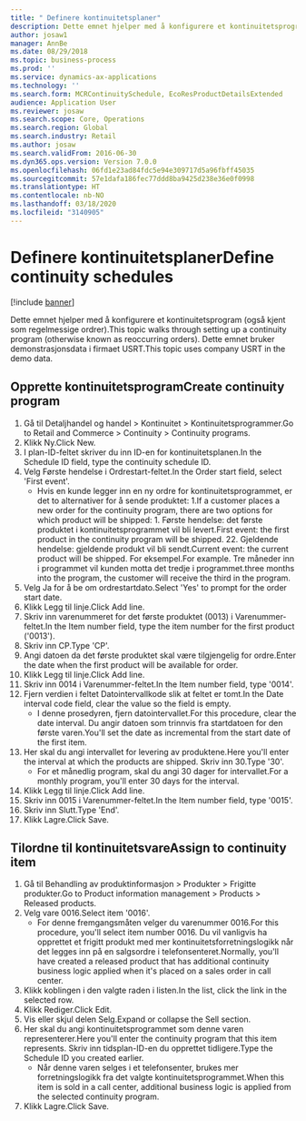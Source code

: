 ```yaml
---
title: " Definere kontinuitetsplaner"
description: Dette emnet hjelper med å konfigurere et kontinuitetsprogram (også kjent som regelmessige ordrer).
author: josaw1
manager: AnnBe
ms.date: 08/29/2018
ms.topic: business-process
ms.prod: ''
ms.service: dynamics-ax-applications
ms.technology: ''
ms.search.form: MCRContinuitySchedule, EcoResProductDetailsExtended
audience: Application User
ms.reviewer: josaw
ms.search.scope: Core, Operations
ms.search.region: Global
ms.search.industry: Retail
ms.author: josaw
ms.search.validFrom: 2016-06-30
ms.dyn365.ops.version: Version 7.0.0
ms.openlocfilehash: 06fd1e23ad84fdc5e94e309717d5a96fbff45035
ms.sourcegitcommit: 57e1dafa186fec77ddd8ba9425d238e36e0f0998
ms.translationtype: HT
ms.contentlocale: nb-NO
ms.lasthandoff: 03/18/2020
ms.locfileid: "3140905"
---
```

# <a name="define-continuity-schedules"></a><span data-ttu-id="2a728-103"> Definere kontinuitetsplaner</span><span class="sxs-lookup"><span data-stu-id="2a728-103">Define continuity schedules</span></span>

[!include [banner](../includes/banner.md)]

<span data-ttu-id="2a728-104">Dette emnet hjelper med å konfigurere et kontinuitetsprogram (også kjent som regelmessige ordrer).</span><span class="sxs-lookup"><span data-stu-id="2a728-104">This topic walks through setting up a continuity program (otherwise known as reoccurring orders).</span></span> <span data-ttu-id="2a728-105">Dette emnet bruker demonstrasjonsdata i firmaet USRT.</span><span class="sxs-lookup"><span data-stu-id="2a728-105">This topic uses company USRT in the demo data.</span></span>


## <a name="create-continuity-program"></a><span data-ttu-id="2a728-106">Opprette kontinuitetsprogram</span><span class="sxs-lookup"><span data-stu-id="2a728-106">Create continuity program</span></span>
1. <span data-ttu-id="2a728-107">Gå til Detaljhandel og handel > Kontinuitet > Kontinuitetsprogrammer.</span><span class="sxs-lookup"><span data-stu-id="2a728-107">Go to Retail and Commerce > Continuity > Continuity programs.</span></span>
2. <span data-ttu-id="2a728-108">Klikk Ny.</span><span class="sxs-lookup"><span data-stu-id="2a728-108">Click New.</span></span>
3. <span data-ttu-id="2a728-109">I plan-ID-feltet skriver du inn ID-en for kontinuitetsplanen.</span><span class="sxs-lookup"><span data-stu-id="2a728-109">In the Schedule ID field, type the continuity schedule ID.</span></span>
4. <span data-ttu-id="2a728-110">Velg Første hendelse i Ordrestart-feltet.</span><span class="sxs-lookup"><span data-stu-id="2a728-110">In the Order start field, select 'First event'.</span></span>
    * <span data-ttu-id="2a728-111">Hvis en kunde legger inn en ny ordre for kontinuitetsprogrammet, er det to alternativer for å sende produktet:  1.</span><span class="sxs-lookup"><span data-stu-id="2a728-111">If a customer places a new order for the continuity program, there are two options for which product will be shipped:  1.</span></span> <span data-ttu-id="2a728-112">Første hendelse: det første produktet i kontinuitetsprogrammet vil bli levert.</span><span class="sxs-lookup"><span data-stu-id="2a728-112">First event: the first product in the continuity program will be shipped.</span></span>  <span data-ttu-id="2a728-113">2</span><span class="sxs-lookup"><span data-stu-id="2a728-113">2.</span></span> <span data-ttu-id="2a728-114">Gjeldende hendelse: gjeldende produkt vil bli sendt.</span><span class="sxs-lookup"><span data-stu-id="2a728-114">Current event: the current product will be shipped.</span></span> <span data-ttu-id="2a728-115">For eksempel.</span><span class="sxs-lookup"><span data-stu-id="2a728-115">For example.</span></span> <span data-ttu-id="2a728-116">Tre måneder inn i programmet vil kunden motta det tredje i programmet.</span><span class="sxs-lookup"><span data-stu-id="2a728-116">three months into the program, the customer will receive the third in the program.</span></span>  
5. <span data-ttu-id="2a728-117">Velg Ja for å be om ordrestartdato.</span><span class="sxs-lookup"><span data-stu-id="2a728-117">Select 'Yes' to prompt for the order start date.</span></span>
6. <span data-ttu-id="2a728-118">Klikk Legg til linje.</span><span class="sxs-lookup"><span data-stu-id="2a728-118">Click Add line.</span></span>
7. <span data-ttu-id="2a728-119">Skriv inn varenummeret for det første produktet (0013) i Varenummer-feltet.</span><span class="sxs-lookup"><span data-stu-id="2a728-119">In the Item number field, type the item number for the first product ('0013').</span></span>
8. <span data-ttu-id="2a728-120">Skriv inn CP.</span><span class="sxs-lookup"><span data-stu-id="2a728-120">Type 'CP'.</span></span>
9. <span data-ttu-id="2a728-121">Angi datoen da det første produktet skal være tilgjengelig for ordre.</span><span class="sxs-lookup"><span data-stu-id="2a728-121">Enter the date when the first product will be available for order.</span></span>
10. <span data-ttu-id="2a728-122">Klikk Legg til linje.</span><span class="sxs-lookup"><span data-stu-id="2a728-122">Click Add line.</span></span>
11. <span data-ttu-id="2a728-123">Skriv inn 0014 i Varenummer-feltet.</span><span class="sxs-lookup"><span data-stu-id="2a728-123">In the Item number field, type '0014'.</span></span>
12. <span data-ttu-id="2a728-124">Fjern verdien i feltet Datointervallkode slik at feltet er tomt.</span><span class="sxs-lookup"><span data-stu-id="2a728-124">In the Date interval code field, clear the value so the field is empty.</span></span>
    * <span data-ttu-id="2a728-125">I denne prosedyren, fjern datointervallet.</span><span class="sxs-lookup"><span data-stu-id="2a728-125">For this procedure, clear the date interval.</span></span> <span data-ttu-id="2a728-126">Du angir datoen som trinnvis fra startdatoen for den første varen.</span><span class="sxs-lookup"><span data-stu-id="2a728-126">You'll set the date as incremental from the start date of the first item.</span></span>  
13. <span data-ttu-id="2a728-127">Her skal du angi intervallet for levering av produktene.</span><span class="sxs-lookup"><span data-stu-id="2a728-127">Here you'll enter the interval at which the products are shipped.</span></span> <span data-ttu-id="2a728-128">Skriv inn 30.</span><span class="sxs-lookup"><span data-stu-id="2a728-128">Type '30'.</span></span>
    * <span data-ttu-id="2a728-129">For et månedlig program, skal du angi 30 dager for intervallet.</span><span class="sxs-lookup"><span data-stu-id="2a728-129">For a monthly program, you'll enter 30 days for the interval.</span></span>  
14. <span data-ttu-id="2a728-130">Klikk Legg til linje.</span><span class="sxs-lookup"><span data-stu-id="2a728-130">Click Add line.</span></span>
15. <span data-ttu-id="2a728-131">Skriv inn 0015 i Varenummer-feltet.</span><span class="sxs-lookup"><span data-stu-id="2a728-131">In the Item number field, type '0015'.</span></span>
16. <span data-ttu-id="2a728-132">Skriv inn Slutt.</span><span class="sxs-lookup"><span data-stu-id="2a728-132">Type 'End'.</span></span>
17. <span data-ttu-id="2a728-133">Klikk Lagre.</span><span class="sxs-lookup"><span data-stu-id="2a728-133">Click Save.</span></span>

## <a name="assign-to-continuity-item"></a><span data-ttu-id="2a728-134">Tilordne til kontinuitetsvare</span><span class="sxs-lookup"><span data-stu-id="2a728-134">Assign to continuity item</span></span>
1. <span data-ttu-id="2a728-135">Gå til Behandling av produktinformasjon > Produkter > Frigitte produkter.</span><span class="sxs-lookup"><span data-stu-id="2a728-135">Go to Product information management > Products > Released products.</span></span>
2. <span data-ttu-id="2a728-136">Velg vare 0016.</span><span class="sxs-lookup"><span data-stu-id="2a728-136">Select item '0016'.</span></span>
    * <span data-ttu-id="2a728-137">For denne fremgangsmåten velger du varenummer 0016.</span><span class="sxs-lookup"><span data-stu-id="2a728-137">For this procedure, you'll select item number 0016.</span></span> <span data-ttu-id="2a728-138">Du vil vanligvis ha opprettet et frigitt produkt med mer kontinuitetsforretningslogikk når det legges inn på en salgsordre i telefonsenteret.</span><span class="sxs-lookup"><span data-stu-id="2a728-138">Normally, you'll have created a released product that has additional continuity business logic applied when it's placed on a sales order in call center.</span></span>  
3. <span data-ttu-id="2a728-139">Klikk koblingen i den valgte raden i listen.</span><span class="sxs-lookup"><span data-stu-id="2a728-139">In the list, click the link in the selected row.</span></span>
4. <span data-ttu-id="2a728-140">Klikk Rediger.</span><span class="sxs-lookup"><span data-stu-id="2a728-140">Click Edit.</span></span>
5. <span data-ttu-id="2a728-141">Vis eller skjul delen Selg.</span><span class="sxs-lookup"><span data-stu-id="2a728-141">Expand or collapse the Sell section.</span></span>
6. <span data-ttu-id="2a728-142">Her skal du angi kontinuitetsprogrammet som denne varen representerer.</span><span class="sxs-lookup"><span data-stu-id="2a728-142">Here you'll enter the continuity program that this item represents.</span></span> <span data-ttu-id="2a728-143">Skriv inn tidsplan-ID-en du opprettet tidligere.</span><span class="sxs-lookup"><span data-stu-id="2a728-143">Type the Schedule ID you created earlier.</span></span>
    * <span data-ttu-id="2a728-144">Når denne varen selges i et telefonsenter, brukes mer forretningslogikk fra det valgte kontinuitetsprogrammet.</span><span class="sxs-lookup"><span data-stu-id="2a728-144">When this item is sold in a call center, additional business logic is applied from the selected continuity program.</span></span>  
7. <span data-ttu-id="2a728-145">Klikk Lagre.</span><span class="sxs-lookup"><span data-stu-id="2a728-145">Click Save.</span></span>

